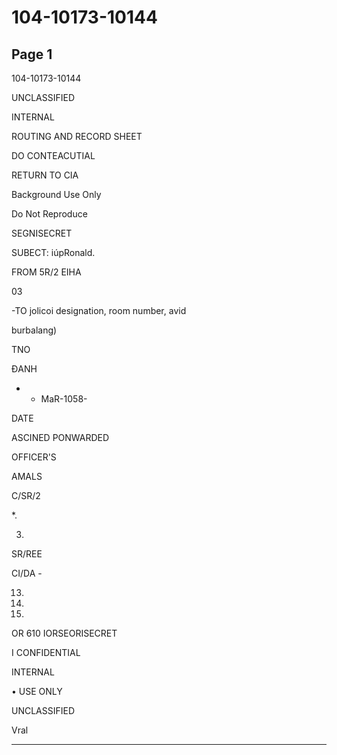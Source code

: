 # 104-10173-10144

## Page 1

104-10173-10144

UNCLASSIFIED

INTERNAL

ROUTING AND RECORD SHEET

DO CONTEACUTIAL

RETURN TO CIA

Background Use Only

Do Not Reproduce

SEGNISECRET

SUBECT: iúpRonald.

FROM 5R/2 EIHA

03

-TO jolicoi designation, room number, avid

burbalang)

TNO

ĐANH

- - MaR-1058-

DATE

ASCINED PONWARDED

OFFICER'S

AMALS

C/SR/2

*.

3.

SR/REE

CI/DA -

13.

14.

15.

OR 610 IORSEORISECRET

I CONFIDENTIAL

INTERNAL

• USE ONLY

UNCLASSIFIED

Vral

---

